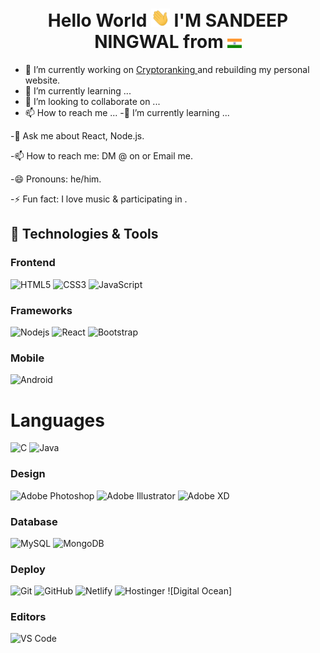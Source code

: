<h1 align="center">Hello World <img src="https://raw.githubusercontent.com/sningwal/sningwal/main/wave.gif" alt ="👋" width="30px"/> I'M SANDEEP NINGWAL from <img src="https://raw.githubusercontent.com/sningwal/sningwal/main/ind.png" weight = "25px" height = "15px" alt = "India" style="max-width: 100%;"/></h1>

- 🔭 I’m currently working on <a href="https://cryptoranking.net/" target="_blank"> Cryptoranking <a> and rebuilding my personal website.
- 🌱 I’m currently learning ...
- 💞️ I’m looking to collaborate on ...
- 📫 How to reach me ...
-🌱 I’m currently learning ...
  
-💬 Ask me about React, Node.js.
  
-📫 How to reach me: DM @ on  or Email me.
  
-😄 Pronouns: he/him.
  
-⚡ Fun fact: I love music & participating in .
  
  
## 🔧 Technologies & Tools

### Frontend

![HTML5](https://img.shields.io/badge/-HTML5-%23E44D27?style=flat-square&logo=html5&logoColor=ffffff)
![CSS3](https://img.shields.io/badge/-CSS3-%231572B6?style=flat-square&logo=css3)
![JavaScript](https://img.shields.io/badge/-JavaScript-black?style=flat-square&logo=javascript)

### Frameworks

![Nodejs](https://img.shields.io/badge/-Nodejs-black?style=flat-square&logo=Node.js)
![React](https://img.shields.io/badge/-React-%23282C34?style=flat-square&logo=react)
![Bootstrap](https://img.shields.io/badge/-Bootstrap-563D7C?style=flat-square&logo=bootstrap)
### Mobile
  
![Android]()

# Languages

![C](https://img.shields.io/badge/-3d3d3d?style=flat&logo=c&logoColor=white&link=https://github.com/pranjaljain0)
![Java](https://img.shields.io/badge/Java-orange?style=flat&logo=java&logoColor=white&link=https://github.com/pranjaljain0)

### Design

![Adobe Photoshop](http://img.shields.io/badge/-Abode%20Photoshop-26C9FF?style=flat-square&logo=adobe-photoshop&logoColor=ffffff)
![Adobe Illustrator](http://img.shields.io/badge/-Abode%20Illustrator-FC8F30?style=flat-square&logo=adobe-illustrator&logoColor=ffffff)
![Adobe XD](http://img.shields.io/badge/-Abode%20XD-fe61f6?style=flat-square&logo=adobe-XD&logoColor=ffffff)
  
### Database

![MySQL](https://img.shields.io/badge/-MySQL-black?style=flat-square&logo=mysql)
![MongoDB](https://img.shields.io/badge/-MongoDB-black?style=flat-square&logo=mongodb)

### Deploy

![Git](https://img.shields.io/badge/-Git-black?style=flat-square&logo=git)
![GitHub](https://img.shields.io/badge/-GitHub-181717?style=flat-square&logo=github)
![Netlify](https://img.shields.io/badge/-Netlify-000000?style=flat-square&logo=netlify)
![Hostinger]()
![Digital Ocean]

### Editors

![VS Code](http://img.shields.io/badge/-VS%20Code-007ACC?style=flat-square&logo=visual-studio-code)


<!---
sningwal/sningwal is a ✨ special ✨ repository because its `README.md` (this file) appears on your GitHub profile.
You can click the Preview link to take a look at your changes.
--->
